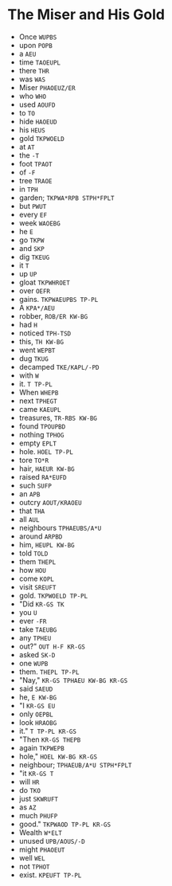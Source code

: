 # The Miser and His Gold

* Once `WUPBS`
* upon `POPB`
* a `AEU`
* time `TAOEUPL`
* there `THR`
* was `WAS`
* Miser `PHAOEUZ/ER`
* who `WHO`
* used `AOUFD`
* to `TO`
* hide `HAOEUD`
* his `HEUS`
* gold `TKPWOELD`
* at `AT`
* the `-T`
* foot `TPAOT`
* of `-F`
* tree `TRAOE`
* in `TPH`
* garden; `TKPWA*RPB STPH*FPLT`
* but `PWUT`
* every `EF`
* week `WAOEBG`
* he `E`
* go `TKPW`
* and `SKP`
* dig `TKEUG`
* it `T`
* up `UP`
* gloat `TKPWHROET`
* over `OEFR`
* gains. `TKPWAEUPBS TP-PL`
* A `KPA*/AEU`
* robber, `ROB/ER KW-BG`
* had `H`
* noticed `TPH-TSD`
* this, `TH KW-BG`
* went `WEPBT`
* dug `TKUG`
* decamped `TKE/KAPL/-PD`
* with `W`
* it. `T TP-PL`
* When `WHEPB`
* next `TPHEGT`
* came `KAEUPL`
* treasures, `TR-RBS KW-BG`
* found `TPOUPBD`
* nothing `TPHOG`
* empty `EPLT`
* hole. `HOEL TP-PL`
* tore `TO*R`
* hair, `HAEUR KW-BG`
* raised `RA*EUFD`
* such `SUFP`
* an `APB`
* outcry `AOUT/KRAOEU`
* that `THA`
* all `AUL`
* neighbours `TPHAEUBS/A*U`
* around `ARPBD`
* him, `HEUPL KW-BG`
* told `TOLD`
* them `THEPL`
* how `HOU`
* come `KOPL`
* visit `SREUFT`
* gold. `TKPWOELD TP-PL`
* "Did `KR-GS TK`
* you `U`
* ever `-FR`
* take `TAEUBG`
* any `TPHEU`
* out?" `OUT H-F KR-GS`
* asked `SK-D`
* one `WUPB`
* them. `THEPL TP-PL`
* "Nay," `KR-GS TPHAEU KW-BG KR-GS`
* said `SAEUD`
* he, `E KW-BG`
* "I `KR-GS EU`
* only `OEPBL`
* look `HRAOBG`
* it." `T TP-PL KR-GS`
* "Then `KR-GS THEPB`
* again `TKPWEPB`
* hole," `HOEL KW-BG KR-GS`
* neighbour; `TPHAEUB/A*U STPH*FPLT`
* "it `KR-GS T`
* will `HR`
* do `TKO`
* just `SKWRUFT`
* as `AZ`
* much `PHUFP`
* good." `TKPWAOD TP-PL KR-GS`
* Wealth `W*ELT`
* unused `UPB/AOUS/-D`
* might `PHAOEUT`
* well `WEL`
* not `TPHOT`
* exist. `KPEUFT TP-PL`

